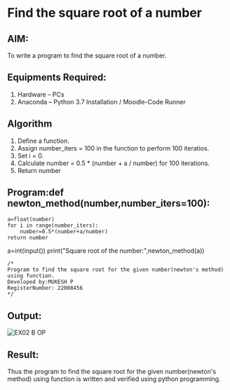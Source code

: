 # Find the square root of a number

## AIM:
To write a program to find the square root of a number.

## Equipments Required:
1. Hardware – PCs
2. Anaconda – Python 3.7 Installation / Moodle-Code Runner

## Algorithm
1. Define a function.
2. Assign number_iters = 100 in the function to perform 100 iteratios.
3. Set i = 0.
4. Calculate  number = 0.5 * (number + a / number) for 100 iterations.
5. Return number

## Program:def newton_method(number,number_iters=100):
    a=float(number)
    for i in range(number_iters):
        number=0.5*(number+a/number)
    return number
a=int(input())
print("Square root of the number:",newton_method(a))
```
/*
Program to find the square root for the given number(newton's method) using function.
Developed by:MUKESH P 
RegisterNumber: 22008456 
*/
```

## Output:
![EX02 B OP](https://user-images.githubusercontent.com/119393818/213912991-655c1a68-5446-49c0-af89-ddfc93dbc10a.png)



## Result:
Thus the program to find the square root for the given number(newton's method) using function is written and verified using python programming.
